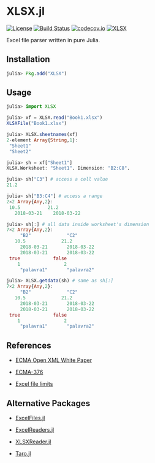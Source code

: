 
# XLSX.jl

[![License](http://img.shields.io/badge/license-MIT-brightgreen.svg?style=flat)](LICENSE)
[![Build Status](https://travis-ci.org/felipenoris/XLSX.jl.svg?branch=master)](https://travis-ci.org/felipenoris/XLSX.jl)
[![codecov.io](http://codecov.io/github/felipenoris/XLSX.jl/coverage.svg?branch=master)](http://codecov.io/github/felipenoris/XLSX.jl?branch=master)
[![XLSX](http://pkg.julialang.org/badges/XLSX_0.6.svg)](http://pkg.julialang.org/?pkg=XLSX&ver=0.6)

Excel file parser written in pure Julia.

## Installation

```julia
julia> Pkg.add("XLSX")
```

## Usage

```julia
julia> import XLSX

julia> xf = XLSX.read("Book1.xlsx")
XLSXFile("Book1.xlsx")

julia> XLSX.sheetnames(xf)
2-element Array{String,1}:
 "Sheet1"
 "Sheet2"

julia> sh = xf["Sheet1"]
XLSX.Worksheet: "Sheet1". Dimension: "B2:C8".

julia> sh["C3"] # access a cell value
21.2

julia> sh["B3:C4"] # access a range
2×2 Array{Any,2}:
 10.5          21.2
   2018-03-21    2018-03-22

julia> sh[:] # all data inside worksheet's dimension
7×2 Array{Any,2}:
     "B2"             "C2"
   10.5             21.2
     2018-03-21       2018-03-22
     2018-03-21       2018-03-22
 true            false
    1                2
     "palavra1"       "palavra2"

julia> XLSX.getdata(sh) # same as sh[:]
7×2 Array{Any,2}:
     "B2"             "C2"
   10.5             21.2
     2018-03-21       2018-03-22
     2018-03-21       2018-03-22
 true            false
    1                2
     "palavra1"       "palavra2"
```

## References

* [ECMA Open XML White Paper](https://www.ecma-international.org/news/TC45_current_work/OpenXML%20White%20Paper.pdf)

* [ECMA-376](https://www.ecma-international.org/publications/standards/Ecma-376.htm)

* [Excel file limits](https://support.office.com/en-gb/article/excel-specifications-and-limits-1672b34d-7043-467e-8e27-269d656771c3)

## Alternative Packages

* [ExcelFiles.jl](https://github.com/davidanthoff/ExcelFiles.jl)

* [ExcelReaders.jl](https://github.com/davidanthoff/ExcelReaders.jl)

* [XLSXReader.jl](https://github.com/mpastell/XLSXReader.jl)

* [Taro.jl](https://github.com/aviks/Taro.jl)
